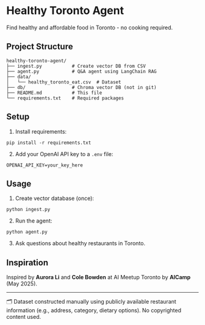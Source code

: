 # Healthy Toronto Agent

Find healthy and affordable food in Toronto - no cooking required.

## Project Structure
```
healthy-toronto-agent/
├── ingest.py           # Create vector DB from CSV
├── agent.py            # Q&A agent using LangChain RAG
├── data/
│   └── healthy_toronto_eat.csv  # Dataset
├── db/                 # Chroma vector DB (not in git)
├── README.md           # This file
└── requirements.txt    # Required packages
```

## Setup

1. Install requirements:
```
pip install -r requirements.txt
```

2. Add your OpenAI API key to a `.env` file:
```
OPENAI_API_KEY=your_key_here
```

## Usage

1. Create vector database (once):
```
python ingest.py
```

2. Run the agent:
```
python agent.py
```

3. Ask questions about healthy restaurants in Toronto.

## Inspiration

Inspired by **Aurora Li** and **Cole Bowden** at AI Meetup Toronto by **AICamp** (May 2025).

---

🗂️ Dataset constructed manually using publicly available restaurant information (e.g., address, category, dietary options). No copyrighted content used.